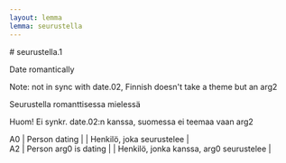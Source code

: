 ```yaml
---
layout: lemma
lemma: seurustella
---
```


<div class="sense">
# <span class="sensename">seurustella.1</span>

<span class="description">Date romantically</span>

Note: not in sync with date.02, Finnish doesn't take a theme but an arg2

<span class="description">Seurustella romanttisessa mielessä</span>

Huom! Ei synkr. date.02:n kanssa, suomessa ei teemaa vaan arg2

A0 | Person dating |   | Henkilö, joka seurustelee |  
A2 | Person arg0 is dating |   | Henkilö, jonka kanssa, arg0 seurustelee |  

</div>

